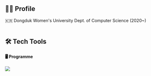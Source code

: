## 👩‍💼 Profile
🇰🇷 Dongduk Women's University Dept. of Computer Science (2020~)<br/>
<br>

## 🛠️ Tech Tools
#### 🖥️ Programme
<img src="https://img.shields.io/badge/React Native-61DAFB?style=flat-square&logo=React&logoColor=black"/><br>


